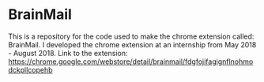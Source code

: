 # BrainMail
This is a repository for the code used to make the chrome extension called: BrainMail. I developed the chrome extension at an internship from May 2018 - August 2018. Link to the extension: https://chrome.google.com/webstore/detail/brainmail/fdgfojifagignflnohmodckpllcopehb
